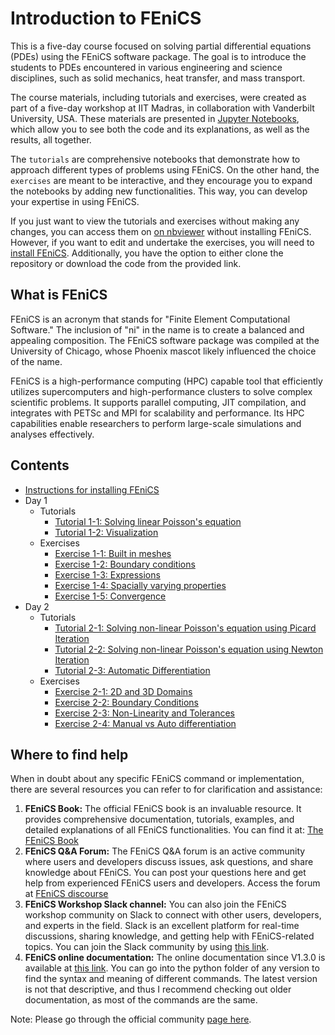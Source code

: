 # Introduction to FEniCS

This is a five-day course focused on solving partial differential equations (PDEs) using the FEniCS software package. The goal is to introduce the students to PDEs encountered in various engineering and science disciplines, such as solid mechanics, heat transfer, and mass transport. 

The course materials, including tutorials and exercises, were created as part of a five-day workshop at IIT Madras, in collaboration with Vanderbilt University, USA. These materials are presented in [Jupyter Notebooks](https://jupyter.org/), which allow you to see both the code and its explanations, as well as the results, all together.

The `tutorials` are comprehensive notebooks that demonstrate how to approach different types of problems using FEniCS. On the other hand, the `exercises` are meant to be interactive, and they encourage you to expand the notebooks by adding new functionalities. This way, you can develop your expertise in using FEniCS.

If you just want to view the tutorials and exercises without making any changes, you can access them on [on nbviewer](https://nbviewer.org/github/iitrabhi/iitm-fenics-course/blob/48a6a14f8f7c27f2a32cf1ea101e18934d254b01/README.ipynb) without installing FEniCS. However, if you want to edit and undertake the exercises, you will need to  [install FEniCS](install-instructions.ipynb). Additionally, you have the option to either clone the repository or download the code from the provided link.

## What is FEniCS

FEniCS is an acronym that stands for "Finite Element Computational Software." The inclusion of "ni" in the name is to create a balanced and appealing composition. The FEniCS software package was compiled at the University of Chicago, whose Phoenix mascot likely influenced the choice of the name.

FEniCS is a high-performance computing (HPC) capable tool that efficiently utilizes supercomputers and high-performance clusters to solve complex scientific problems. It supports parallel computing, JIT compilation, and integrates with PETSc and MPI for scalability and performance. Its HPC capabilities enable researchers to perform large-scale simulations and analyses effectively.

## Contents
- [Instructions for installing FEniCS](install-instructions.ipynb)
- Day 1
  - Tutorials
    - [Tutorial 1-1: Solving linear Poisson's equation](src/day-1/tutorials/1_linear_poisson.ipynb)
    - [Tutorial 1-2: Visualization](src/day-1/tutorials/2_visualization.ipynb)
  - Exercises
    - [Exercise 1-1: Built in meshes](src/day-1/exercises/1_built_in_mesh.ipynb)
    - [Exercise 1-2: Boundary conditions](src/day-1/exercises/2_boundary_conditions.ipynb)
    - [Exercise 1-3: Expressions](src/day-1/exercises/3_expressions.ipynb)
    - [Exercise 1-4: Spacially varying properties](src/day-1/exercises/4_spacially_varying_properties.ipynb)
    - [Exercise 1-5: Convergence](src/day-1/exercises/5_convergence.ipynb)
- Day 2
  - Tutorials
    - [Tutorial 2-1: Solving non-linear Poisson's equation using Picard Iteration](src/day-2/tutorials/1_non_linear_poisson_picard.ipynb)
    - [Tutorial 2-2: Solving non-linear Poisson's equation using Newton Iteration](src/day-2/tutorials/2_non_linear_poisson_newton.ipynb)
    - [Tutorial 2-3: Automatic Differentiation](src/day-2/tutorials/3_non_linear_poisson_newton_auto_diff.ipynb)
  - Exercises
    - [Exercise 2-1: 2D and 3D Domains](src/day-2/exercises/1_2d_3d_domains.ipynb)
    - [Exercise 2-2: Boundary Conditions](src/day-2/exercises/2_boundary_conditions.ipynb)
    - [Exercise 2-3: Non-Linearity and Tolerances](src/day-2/exercises/3_non_linearity_tolerances.ipynb)
    - [Exercise 2-4: Manual vs Auto differentiation](src/day-2/exercises/4_manual_auto_differentiation.ipynb)


## Where to find help

When in doubt about any specific FEniCS command or implementation, there are several resources you can refer to for clarification and assistance:

1. **FEniCS Book:** The official FEniCS book is an invaluable resource. It provides comprehensive documentation, tutorials, examples, and detailed explanations of all FEniCS functionalities. You can find it at: [The FEniCS Book](https://fenicsproject.org/book/)
2. **FEniCS Q&A Forum:** The FEniCS Q&A forum is an active community where users and developers discuss issues, ask questions, and share knowledge about FEniCS. You can post your questions here and get help from experienced FEniCS users and developers. Access the forum at [FEniCS discourse](https://fenicsproject.discourse.group/)
3. **FEniCS Workshop Slack channel:** You can also join the FEniCS workshop community on Slack to connect with other users, developers, and experts in the field. Slack is an excellent platform for real-time discussions, sharing knowledge, and getting help with FEniCS-related topics. You can join the Slack community by using [this link](https://join.slack.com/t/fenicsworkshop/shared_invite/zt-1zqrdlvmr-LziJQ59NdEOBzn7YZf59hg). 
4. **FEniCS online documentation:** The online documentation since V1.3.0 is available at [this link](https://fenicsproject.org/olddocs/dolfin/). You can go into the python folder of any version to find the syntax and meaning of different commands. The latest version is not that descriptive, and thus I recommend checking out older documentation, as most of the commands are the same.

Note: Please go through the official community [page here](https://fenicsproject.org/community/).
